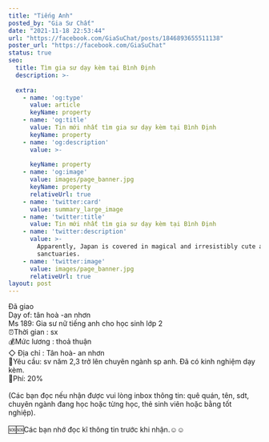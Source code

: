 ```yaml
---
title: "Tiếng Anh"
posted_by: "Gia Sư Chất"
date: "2021-11-18 22:53:44"
url: "https://facebook.com/GiaSuChat/posts/1846893655511138"
poster_url: "https://facebook.com/GiaSuChat"
status: true
seo:
  title: Tìm gia sư dạy kèm tại Bình Định
  description: >-
    
  extra:
    - name: 'og:type'
      value: article
      keyName: property
    - name: 'og:title'
      value: Tin mới nhất tìm gia sư dạy kèm tại Bình Định
      keyName: property
    - name: 'og:description'
      value: >-
        
      keyName: property
    - name: 'og:image'
      value: images/page_banner.jpg
      keyName: property
      relativeUrl: true
    - name: 'twitter:card'
      value: summary_large_image
    - name: 'twitter:title'
      value: Tin mới nhất tìm gia sư dạy kèm tại Bình Định
    - name: 'twitter:description'
      value: >-
        Apparently, Japan is covered in magical and irresistibly cute animal
        sanctuaries.
    - name: 'twitter:image'
      value: images/page_banner.jpg
      relativeUrl: true
layout: post
---
```

Đã giao<br>Dạy of: tân hoà -an nhơn<br>Ms 189: Gia sư nữ tiếng anh cho học sinh lớp 2<br>⏰Thời gian : sx<br>💰Mức lương : thoả thuận<br>◇ Địa chỉ : Tân hoà- an nhơn<br>📒Yêu cầu: sv năm 2,3 trở lên chuyên ngành sp anh. Đã có kinh nghiệm dạy kèm.<br>💸Phí: 20%<br><br>(Các bạn đọc nếu nhận được vui lòng inbox thông tin: quê quán, tên, sdt, chuyên ngành đang học hoặc từng học, thẻ sinh viên hoặc bằng tốt nghiệp).<br><br>🆘🆘Các bạn nhớ đọc kĩ thông tin trước khi nhận.☺️☺️
